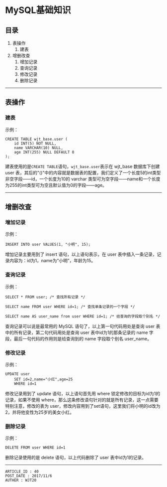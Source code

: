 
# MySQL基础知识 #

## 目录 ##

1. 表操作
    1. 建表
2. 增删改查
    1. 增加记录
    2. 查询记录
    3. 修改记录
    4. 删除记录
    
---

## 表操作 ##

### 建表 ###

示例：

```
CREATE TABLE wjt_base.user (
    id INT(5) NOT NULL,
    name VARCHAR(10) NULL,
    age INT(255) NULL DEFAULT 0
);
```

建表使用的是`CREATE TABLE`语句，`wjt_base.user`表示在 wjt_base 数据库下创建 user 表，其后的"()"中的内容就是数据表的配置，我们定义了一个长度5的int类型非空字段——id，一个长度为10的 varchar 类型可为空字段——name和一个长度为255的int类型可为空且默认值为0的字段——age。

---

## 增删改查 ##

### 增加记录 ###

示例：

```
INSERT INTO user VALUES(1, "小明", 15);
```

增加记录主要用到了 insert 语句，以上语句表示，在 user 表中插入一条记录，记录内容为：id为1，name为“小明”，年龄为15。

### 查询记录 ###

示例：

```
SELECT * FROM user; /* 查找所有记录 */

SELECT name FROM user WHERE id=1; /* 查找单条记录的一个字段 */

SELECT name AS user_name from user WHERE id=1; /* 给查询的字段取个别名 */
```

查询记录可以说是最常用的 MySQL 语句了，以上第一句代码用处是查询 user 表中的所有记录，第二句代码用处是查询 user 表中id为1的那条记录的 name 字段，最后一句代码的作用则是给查询到的 name 字段取个别名 user_name。

### 修改记录 ###

示例：

```
UPDATE user
	SET id=2,name="小红",age=25
	WHERE id=1
```

修改记录用到了 update 语句，以上语句首先用 where 锁定修改的目标为id为1的记录，如果不使用 where，那么这条修改语句针对的就是所有记录，这一点需要特别注意，修改的表为 user，修改内容用到了set语句，这里我们将小明的id改为2，并将他变性为25岁的美女小红。

### 删除记录 ###

示例：

```
DELETE FROM user WHERE id=1
```

删除记录使用的是 delete 语句，以上代码删除了 user 表中id为1的记录。

---

```
ARTICLE_ID : 40
POST_DATE : 2017/11/6
AUTHER : WJT20
```
